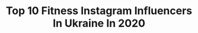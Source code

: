 ---
title: Top 10 Fitness Instagram Influencers In Ukraine In 2020
description: >-
  Find top fitness Instagram influencers in Ukraine in 2020. Most popular hashtags: #quarantinelife #youtube #beauty #2020.
platform: Instagram
profiles:
  - username: "ivanmyskovets"
    fullname: >-
      ᴵᵛᵃᶰ ᴹʸˢᵏᵒᵛᵉᵗˢ🧸
    location: "Ukraine"
    followers: 6404
    engagement: 1984
    commentsToLikes: 0.009924
    id: ck9ha4ck6b3ce0j78kkdsgsbg
    verified: false
    hashtags: "#fixedgear, #fixedgearbike"
  - username: "ivankrylenko"
    fullname: >-
      Иван
    location: "Ukraine"
    followers: 14979
    engagement: 263
    commentsToLikes: 0.083320
    id: ck6u9e10bx0f10j71kmklx7t2
    verified: false
    hashtags: "#calistenic, #weapon, #croasfit, #wakepark"
  - username: "amina.dembele"
    fullname: >-
      Amina
    location: "Ukraine"
    followers: 3020
    engagement: 2287
    commentsToLikes: 0.041559
    id: ck8wd0sxbd9910j78u6z4a9w8
    verified: false
    hashtags: "#omalicha, #smile"
  - username: "taras.tsymbaliuk"
    fullname: >-
      ТАРАС ЦИМБАЛЮК
    location: "Ukraine"
    followers: 57814
    engagement: 408
    commentsToLikes: 0.015883
    id: ck14imdfeg3wl0i19d4k18or6
    verified: false
    hashtags: "#carantine, #stayhome, #coronavid19"
  - username: "love__rose92"
    fullname: >-
      Save In Yourself Humanity 🙏🏻
    location: "Ukraine"
    followers: 2045607
    engagement: 146
    commentsToLikes: 0.015700
    id: ck14ji29jkget0i19dctw3u0d
    verified: false
    hashtags: "#dermaqual, #quarantine, #quarantinelife, #antiaging"
  - username: "________yanchik________"
    fullname: >-
      
    location: "Ukraine"
    followers: 24054
    engagement: 566
    commentsToLikes: 0.032173
    id: ckap39ll824ni0i78xszp1ok4
    verified: false
    hashtags: "#flyattendant, #boing, #liketime, #aviation"
  - username: "karinna_foxx"
    fullname: >-
      KARINA
    location: "Ukraine"
    followers: 30494
    engagement: 351
    commentsToLikes: 0.015883
    id: ck5ce6h2dkf2j0i11sb4fa06d
    verified: false
    hashtags: "#pillowchallenge, #quarantinepillowchallenge, #stayathomechallenge"
  - username: "annet_us"
    fullname: >-
      Ус Анна
    location: "Ukraine"
    followers: 18190
    engagement: 310
    commentsToLikes: 0.026866
    id: ck8tddm062xrx0j78o1g099zi
    verified: false
    hashtags: "#laughter, #love, #family, #beauty"
  - username: "julia_shum_"
    fullname: >-
      Julia Shum
    location: "Ukraine"
    followers: 5774
    engagement: 534
    commentsToLikes: 0.025881
    id: ck6tq1wxboxyi0j71gz56bpqr
    verified: false
    hashtags: "#france, #youtube, #indytrip, #box"
  - username: "osobo.vazhnaya.persona"
    fullname: >-
      Nikita Zdradovskiy
    location: "Ukraine"
    followers: 5284
    engagement: 2355
    commentsToLikes: 0.053139
    id: ck6tv1h8ljmqy0j71cyxb8ll1
    verified: false
    hashtags: "#transformation, #wrpf, #youtube"
---
